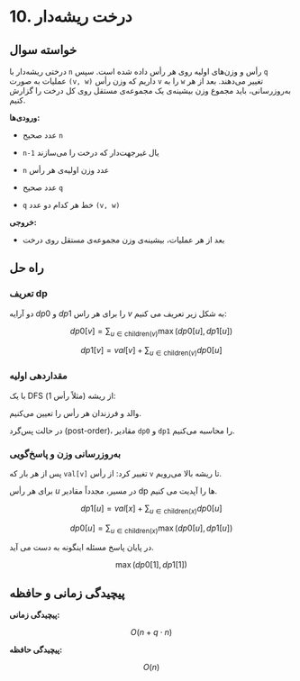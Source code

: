# 10. درخت ریشه‌دار

## خواسته سوال

درختی ریشه‌دار با `n` رأس و وزن‌های اولیه روی هر رأس داده شده است. سپس `q` عملیات به صورت `(v, w)` داریم که وزن رأس `v` را به `w` تغییر می‌دهند. بعد از هر به‌روزرسانی، باید مجموع وزن بیشینه‌ی یک مجموعه‌ی مستقل روی کل درخت را گزارش کنیم.

**ورودی‌ها:**
- عدد صحیح `n`

- `n-1` یال غیر‌جهت‌دار که درخت را می‌سازند

- `n` عدد وزن اولیه‌ی هر رأس

- عدد صحیح `q`

- `q` خط هر کدام دو عدد `(v, w)`


**خروجی:**
- بعد از هر عملیات، بیشینه‌ی وزن مجموعه‌ی مستقل روی درخت  

## راه حل

### تعریف dp

دو آرایه $dp0$ و $dp1$ را برای هر راس $v$ به شکل زیر تعریف می کنیم:

$$dp0[v] = \sum_{u \in \mathrm{children}(v)} \max\bigl(dp0[u],\,dp1[u]\bigr)$$

$$dp1[v] = val[v] + \sum_{u \in \mathrm{children}(v)} dp0[u]$$

### مقداردهی اولیه

با یک DFS از ریشه (مثلاً رأس $1$):

والد و فرزندان هر رأس را تعیین می‌کنیم.

در حالت پس‌گرد (post-order)، مقادیر `dp0` و `dp1` را محاسبه می‌کنیم.

### به‌روزرسانی وزن و پاسخ‌گویی

پس از هر بار که `val[v]` تغییر کرد:
از رأس `v` تا ریشه بالا می‌رویم.  

برای هر رأس $u$ در مسیر، مجدداً مقادیر dp ها را آپدیت می کنیم.

$$dp1[u] = val[x] + \sum_{u \in \mathrm{children}(x)} dp0[u]$$

$$dp0[u] = \sum_{u \in \mathrm{children}(x)} \max(dp0[u],\,dp1[u])$$

در پایان پاسخ مسئله اینگونه به دست می آید.

$$\max\bigl(dp0[1],\,dp1[1]\bigr)$$

## پیچیدگی زمانی و حافظه

**پیچیدگی زمانی:**

$$O(n + q \cdot n)$$

**پیچیدگی حافظه:**

$$O(n)$$
